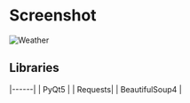 # Screenshot
![Weather](https://user-images.githubusercontent.com/46905365/198390546-8185b5c7-5de3-4f99-8d3c-ae402e82ba64.png)
## Libraries
|------|
| PyQt5 |
| Requests|
| BeautifulSoup4 |
